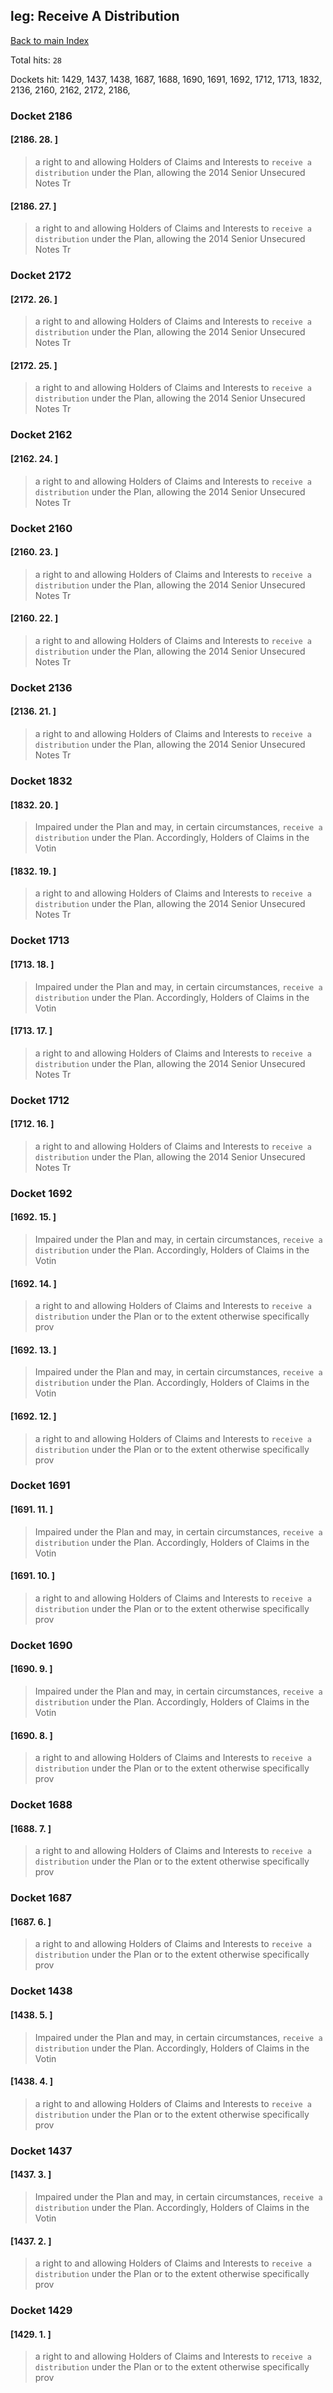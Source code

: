 
## leg: Receive A Distribution

[Back to main Index](README.md)

Total hits: `28`

Dockets hit: 1429, 1437, 1438, 1687, 1688, 1690, 1691, 1692, 1712, 1713, 1832, 2136, 2160, 2162, 2172, 2186, 

### Docket 2186

#### [2186. 28. ]
>  a right to and allowing Holders of Claims and Interests to `receive a distribution` under the Plan, allowing the 2014 Senior Unsecured Notes Tr

#### [2186. 27. ]
>  a right to and allowing Holders of Claims and Interests to `receive a distribution` under the Plan, allowing the 2014 Senior Unsecured Notes Tr

### Docket 2172

#### [2172. 26. ]
>  a right to and allowing Holders of Claims and Interests to `receive a distribution` under the Plan, allowing the 2014 Senior Unsecured Notes Tr

#### [2172. 25. ]
>  a right to and allowing Holders of Claims and Interests to `receive a distribution` under the Plan, allowing the 2014 Senior Unsecured Notes Tr

### Docket 2162

#### [2162. 24. ]
>  a right to and allowing Holders of Claims and Interests to `receive a distribution` under the Plan, allowing the 2014 Senior Unsecured Notes Tr

### Docket 2160

#### [2160. 23. ]
>  a right to and allowing Holders of Claims and Interests to `receive a distribution` under the Plan, allowing the 2014 Senior Unsecured Notes Tr

#### [2160. 22. ]
>  a right to and allowing Holders of Claims and Interests to `receive a distribution` under the Plan, allowing the 2014 Senior Unsecured Notes Tr

### Docket 2136

#### [2136. 21. ]
>  a right to and allowing Holders of Claims and Interests to `receive a distribution` under the Plan, allowing the 2014 Senior Unsecured Notes Tr

### Docket 1832

#### [1832. 20. ]
>  Impaired under the Plan and may, in certain circumstances, `receive a distribution` under the Plan. Accordingly, Holders of Claims in the Votin

#### [1832. 19. ]
>  a right to and allowing Holders of Claims and Interests to `receive a distribution` under the Plan, allowing the 2014 Senior Unsecured Notes Tr

### Docket 1713

#### [1713. 18. ]
>  Impaired under the Plan and may, in certain circumstances, `receive a distribution` under the Plan. Accordingly, Holders of Claims in the Votin

#### [1713. 17. ]
>  a right to and allowing Holders of Claims and Interests to `receive a distribution` under the Plan, allowing the 2014 Senior Unsecured Notes Tr

### Docket 1712

#### [1712. 16. ]
>  a right to and allowing Holders of Claims and Interests to `receive a distribution` under the Plan, allowing the 2014 Senior Unsecured Notes Tr

### Docket 1692

#### [1692. 15. ]
>  Impaired under the Plan and may, in certain circumstances, `receive a distribution` under the Plan. Accordingly, Holders of Claims in the Votin

#### [1692. 14. ]
>  a right to and allowing Holders of Claims and Interests to `receive a distribution` under the Plan or to the extent otherwise specifically prov

#### [1692. 13. ]
>  Impaired under the Plan and may, in certain circumstances, `receive a distribution` under the Plan. Accordingly, Holders of Claims in the Votin

#### [1692. 12. ]
>  a right to and allowing Holders of Claims and Interests to `receive a distribution` under the Plan or to the extent otherwise specifically prov

### Docket 1691

#### [1691. 11. ]
>  Impaired under the Plan and may, in certain circumstances, `receive a distribution` under the Plan. Accordingly, Holders of Claims in the Votin

#### [1691. 10. ]
>  a right to and allowing Holders of Claims and Interests to `receive a distribution` under the Plan or to the extent otherwise specifically prov

### Docket 1690

#### [1690. 9. ]
>  Impaired under the Plan and may, in certain circumstances, `receive a distribution` under the Plan. Accordingly, Holders of Claims in the Votin

#### [1690. 8. ]
>  a right to and allowing Holders of Claims and Interests to `receive a distribution` under the Plan or to the extent otherwise specifically prov

### Docket 1688

#### [1688. 7. ]
>  a right to and allowing Holders of Claims and Interests to `receive a distribution` under the Plan or to the extent otherwise specifically prov

### Docket 1687

#### [1687. 6. ]
>  a right to and allowing Holders of Claims and Interests to `receive a distribution` under the Plan or to the extent otherwise specifically prov

### Docket 1438

#### [1438. 5. ]
>  Impaired under the Plan and may, in certain circumstances, `receive a distribution` under the Plan. Accordingly, Holders of Claims in the Votin

#### [1438. 4. ]
>  a right to and allowing Holders of Claims and Interests to `receive a distribution` under the Plan or to the extent otherwise specifically prov

### Docket 1437

#### [1437. 3. ]
>  Impaired under the Plan and may, in certain circumstances, `receive a distribution` under the Plan. Accordingly, Holders of Claims in the Votin

#### [1437. 2. ]
>  a right to and allowing Holders of Claims and Interests to `receive a distribution` under the Plan or to the extent otherwise specifically prov

### Docket 1429

#### [1429. 1. ]
>  a right to and allowing Holders of Claims and Interests to `receive a distribution` under the Plan or to the extent otherwise specifically prov
